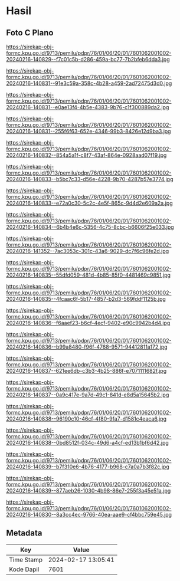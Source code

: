 # Hasil

## Foto C Plano

https://sirekap-obj-formc.kpu.go.id/9713/pemilu/pdpr/76/01/06/20/01/7601062001002-20240216-140829--f7c01c5b-d286-459a-bc77-7b2bfeb6dda3.jpg

https://sirekap-obj-formc.kpu.go.id/9713/pemilu/pdpr/76/01/06/20/01/7601062001002-20240216-140831--91e3c59a-358c-4b28-a459-2ad72475d3d0.jpg

https://sirekap-obj-formc.kpu.go.id/9713/pemilu/pdpr/76/01/06/20/01/7601062001002-20240216-140831--e0ae13f4-4b5e-4383-9b76-c1f300889da2.jpg

https://sirekap-obj-formc.kpu.go.id/9713/pemilu/pdpr/76/01/06/20/01/7601062001002-20240216-140831--255f6f63-652e-4346-99b3-8426e12d9ba3.jpg

https://sirekap-obj-formc.kpu.go.id/9713/pemilu/pdpr/76/01/06/20/01/7601062001002-20240216-140832--854a5a1f-c8f7-43af-864e-0928aad07f19.jpg

https://sirekap-obj-formc.kpu.go.id/9713/pemilu/pdpr/76/01/06/20/01/7601062001002-20240216-140833--b5bc7c33-d56e-4228-9b70-4287b57e3774.jpg

https://sirekap-obj-formc.kpu.go.id/9713/pemilu/pdpr/76/01/06/20/01/7601062001002-20240216-140833--e72a0c30-5c2c-4e5f-865c-9d4d2e609a2a.jpg

https://sirekap-obj-formc.kpu.go.id/9713/pemilu/pdpr/76/01/06/20/01/7601062001002-20240216-140834--6b4b4e6c-5356-4c75-8cbc-b6606f25e033.jpg

https://sirekap-obj-formc.kpu.go.id/9713/pemilu/pdpr/76/01/06/20/01/7601062001002-20240216-141352--7ac3053c-301c-43a6-9029-dc7f6c96fe2d.jpg

https://sirekap-obj-formc.kpu.go.id/9713/pemilu/pdpr/76/01/06/20/01/7601062001002-20240216-140835--55dfd059-481d-4b85-85f0-4481469c9851.jpg

https://sirekap-obj-formc.kpu.go.id/9713/pemilu/pdpr/76/01/06/20/01/7601062001002-20240216-140835--4fcaac6f-5b17-4857-b2d3-569fddf1125b.jpg

https://sirekap-obj-formc.kpu.go.id/9713/pemilu/pdpr/76/01/06/20/01/7601062001002-20240216-140836--f6aaef23-b6cf-4ecf-9402-e90c9942b4d4.jpg

https://sirekap-obj-formc.kpu.go.id/9713/pemilu/pdpr/76/01/06/20/01/7601062001002-20240216-140836--b99a8480-f96f-4768-9571-94412811a172.jpg

https://sirekap-obj-formc.kpu.go.id/9713/pemilu/pdpr/76/01/06/20/01/7601062001002-20240216-140837--621ee6db-c3b3-4b25-886f-e7071111682f.jpg

https://sirekap-obj-formc.kpu.go.id/9713/pemilu/pdpr/76/01/06/20/01/7601062001002-20240216-140837--0a9c417e-9a7d-49c1-841d-e8d5a15645b2.jpg

https://sirekap-obj-formc.kpu.go.id/9713/pemilu/pdpr/76/01/06/20/01/7601062001002-20240216-140838--96190c10-46cf-4f80-9fa7-d1581c4eaca6.jpg

https://sirekap-obj-formc.kpu.go.id/9713/pemilu/pdpr/76/01/06/20/01/7601062001002-20240216-140838--0bd8512f-034c-49d6-a4cf-ed13b1bf6d42.jpg

https://sirekap-obj-formc.kpu.go.id/9713/pemilu/pdpr/76/01/06/20/01/7601062001002-20240216-140839--b7f310e6-4b76-4177-b968-c7a0a7b3f82c.jpg

https://sirekap-obj-formc.kpu.go.id/9713/pemilu/pdpr/76/01/06/20/01/7601062001002-20240216-140839--877aeb26-1030-4b98-86e7-255f3a45e51a.jpg

https://sirekap-obj-formc.kpu.go.id/9713/pemilu/pdpr/76/01/06/20/01/7601062001002-20240216-140830--8a3cc4ec-9766-40ea-aae9-cf4bbc759e45.jpg


## Metadata

| Key        | Value               |
| ---------- | ------------------- |
| Time Stamp | 2024-02-17 13:05:41 |
| Kode Dapil | 7601                |



